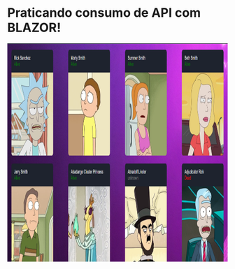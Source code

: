 # Praticando consumo de API com BLAZOR!

<img src="https://github.com/Marcelo1080p/Blazor_RickAndMortyAPI/blob/main/Blazor_RickAndMorty/wwwroot/imgs/apiconsumo.png?raw=true" alt="img api" height="500px"/>
